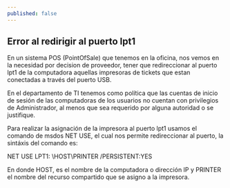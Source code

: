 ```yaml
---
published: false
---
```


## Error al redirigir al puerto lpt1

En un sistema POS (PointOfSale) que tenemos en la oficina, nos vemos en la necesidad por decision de proveedor, tener que redireccionar al puerto lpt1 de la computadora aquellas impresoras de tickets que estan conectadas a través del puerto USB.

En el departamento de TI tenemos como política que las cuentas de inicio de sesión de las computadoras de los usuarios no cuentan con privilegios de Administrador, al menos que sea requerido por alguna autoridad o se justifique.

Para realizar la asignación de la impresora al puerto lpt1 usamos el comando de msdos NET USE, el cual nos permite redireccionar al puerto, la sintáxis del comando es:

NET USE LPT1: \\HOST\PRINTER /PERSISTENT:YES

En donde HOST, es el nombre de la computadora o dirección IP y PRINTER el nombre del recurso compartido que se asigno a la impresora.




